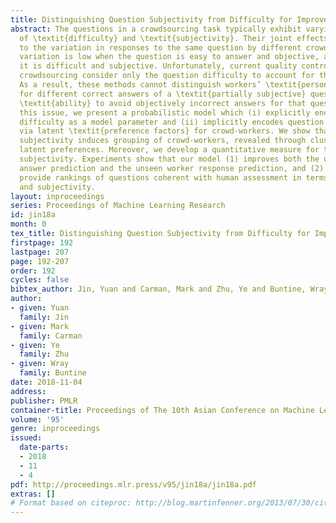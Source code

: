 ```yaml
---
title: Distinguishing Question Subjectivity from Difficulty for Improved Crowdsourcing
abstract: The questions in a crowdsourcing task typically exhibit varying degrees
  of \textit{difficulty} and \textit{subjectivity}. Their joint effects give rise
  to the variation in responses to the same question by different crowd-workers. This
  variation is low when the question is easy to answer and objective, and high when
  it is difficult and subjective. Unfortunately, current quality control methods for
  crowdsourcing consider only the question difficulty to account for the variation.
  As a result, these methods cannot distinguish workers’ \textit{personal preferences}
  for different correct answers of a \textit{partially subjective} question from their
  \textit{ability} to avoid objectively incorrect answers for that question. To address
  this issue, we present a probabilistic model which (i) explicitly encodes question
  difficulty as a model parameter and (ii) implicitly encodes question subjectivity
  via latent \textit{preference factors} for crowd-workers. We show that question
  subjectivity induces grouping of crowd-workers, revealed through clustering of their
  latent preferences. Moreover, we develop a quantitative measure for the question
  subjectivity. Experiments show that our model (1) improves both the question true
  answer prediction and the unseen worker response prediction, and (2) can potentially
  provide rankings of questions coherent with human assessment in terms of difficulty
  and subjectivity.
layout: inproceedings
series: Proceedings of Machine Learning Research
id: jin18a
month: 0
tex_title: Distinguishing Question Subjectivity from Difficulty for Improved Crowdsourcing
firstpage: 192
lastpage: 207
page: 192-207
order: 192
cycles: false
bibtex_author: Jin, Yuan and Carman, Mark and Zhu, Ye and Buntine, Wray
author:
- given: Yuan
  family: Jin
- given: Mark
  family: Carman
- given: Ye
  family: Zhu
- given: Wray
  family: Buntine
date: 2018-11-04
address: 
publisher: PMLR
container-title: Proceedings of The 10th Asian Conference on Machine Learning
volume: '95'
genre: inproceedings
issued:
  date-parts:
  - 2018
  - 11
  - 4
pdf: http://proceedings.mlr.press/v95/jin18a/jin18a.pdf
extras: []
# Format based on citeproc: http://blog.martinfenner.org/2013/07/30/citeproc-yaml-for-bibliographies/
---
```

